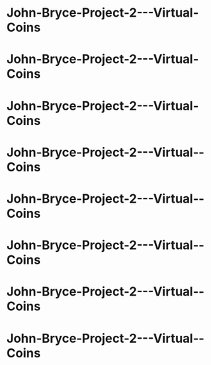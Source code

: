 # John-Bryce-Project-2---Virtual-Coins
# John-Bryce-Project-2---Virtual-Coins
# John-Bryce-Project-2---Virtual-Coins
# John-Bryce-Project-2---Virtual--Coins
# John-Bryce-Project-2---Virtual--Coins
# John-Bryce-Project-2---Virtual--Coins
# John-Bryce-Project-2---Virtual--Coins
# John-Bryce-Project-2---Virtual--Coins
